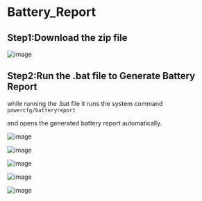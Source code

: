 # Battery_Report

## Step1:Download the zip file 
![image](https://user-images.githubusercontent.com/49812701/89788966-93f4bf80-db3d-11ea-9cec-52fc4134c1b2.png)

## Step2:Run the .bat file to Generate Battery Report
while running the .bat file 
it runs the system command `powercfg/batteryreport ` 

and opens the generated battery report automatically.


![image](https://user-images.githubusercontent.com/49812701/89781677-66a21480-db31-11ea-94a8-23448fca9e15.png)

![image](https://user-images.githubusercontent.com/49812701/89781750-8a655a80-db31-11ea-8749-3a1ca1136919.png)

![image](https://user-images.githubusercontent.com/49812701/89781844-b84a9f00-db31-11ea-9c4d-ca90e25ec9bd.png)

![image](https://user-images.githubusercontent.com/49812701/89781943-ec25c480-db31-11ea-93b1-a019af91781f.png)

![image](https://user-images.githubusercontent.com/49812701/89782028-1a0b0900-db32-11ea-832d-44f3f8434228.png)
